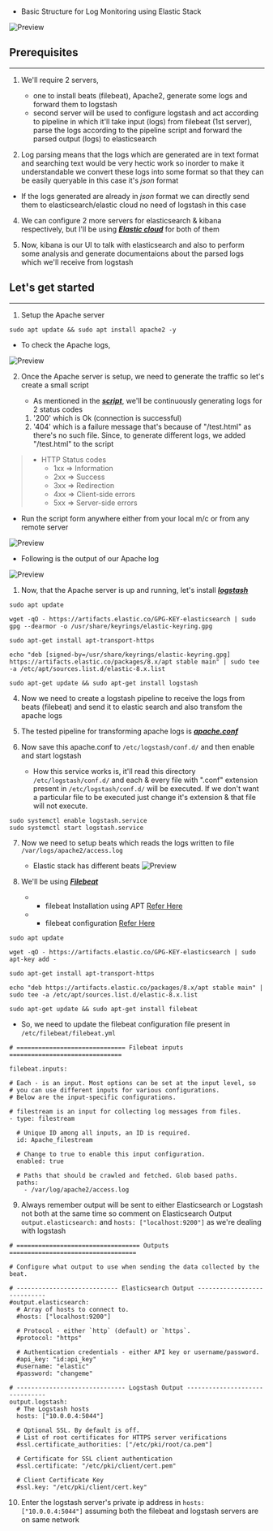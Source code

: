 
### 

* Basic Structure for Log Monitoring using Elastic Stack

![Preview](./img/elasticsearch_workflow.png)

## Prerequisites
----------------

1. We'll require 2 servers, 
     - one to install beats (filebeat), Apache2, generate some logs and forward them to logstash
     - second server will be used to configure logstash and act according to pipeline in which it'll take input (logs) from filebeat (1st server), parse the logs according to the pipeline script and forward the parsed output (logs) to elasticsearch

2. Log parsing means that the logs which are generated are in text format and searching text would be very hectic work so inorder to make it understandable we convert these logs into some format so that they can be easily queryable in this case it's _json_ format

* If the logs generated are already in _json_ format we can directly send them to elasticsearch/elastic cloud no need of logstash in this case

4. We can configure 2 more servers for elasticsearch & kibana respectively, but I'll be using _**[Elastic cloud](https://www.elastic.co/cloud)**_ for both of them

5. Now, kibana is our UI to talk with elasticsearch and also to perform some analysis and generate documentaions about the parsed logs which we'll receive from logstash


## Let's get started
--------------------

1. Setup the Apache server
```
sudo apt update && sudo apt install apache2 -y
```

* To check the Apache logs,

![Preview](./img/apache2logspath.png)

2. Once the Apache server is setup, we need to generate the traffic so let's create a small script

   * As mentioned in the _**[script](./files/ping.sh)**_, we'll be continuously generating logs for 2 status codes

   1. '200' which is Ok (connection is successful)
   2. '404' which is a failure message that's because of "/test.html" as there's no such file. Since, to generate different logs, we added "/test.html" to the script

>   * HTTP Status codes
>       * 1xx => Information
>       * 2xx => Success
>       * 3xx => Redirection
>       * 4xx => Client-side errors
>       * 5xx => Server-side errors


* Run the script form anywhere either from your local m/c or from any remote server

![Preview](./img/scriptexecution.png)


* Following is the output of our Apache log

![Preview](./img/accesslog.png)


1. Now, that the Apache server is up and running, let's install _**[logstash](https://www.elastic.co/guide/en/logstash/current/installing-logstash.html)**_

```
sudo apt update
```
```
wget -qO - https://artifacts.elastic.co/GPG-KEY-elasticsearch | sudo gpg --dearmor -o /usr/share/keyrings/elastic-keyring.gpg
```
```
sudo apt-get install apt-transport-https
```
```
echo "deb [signed-by=/usr/share/keyrings/elastic-keyring.gpg] https://artifacts.elastic.co/packages/8.x/apt stable main" | sudo tee -a /etc/apt/sources.list.d/elastic-8.x.list
```
```
sudo apt-get update && sudo apt-get install logstash
```

4. Now we need to create a logstash pipeline to receive the logs from beats (filebeat) and send it to elastic search and also transfom the apache logs

5. The tested pipeline for transforming apache logs is _**[apache.conf](./files/apache.conf)**_

6. Now save this apache.conf to ```/etc/logstash/conf.d/``` and then enable and start logstash
   * How this service works is, it'll read this directory ```/etc/logstash/conf.d/``` and each & every file with ".conf" extension present in ```/etc/logstash/conf.d/``` will be executed. If we don't want a particular file to be executed just change it's extension & that file will not execute.
```
sudo systemctl enable logstash.service
sudo systemctl start logstash.service
```
7. Now we need to setup beats which reads the logs written to file ```/var/logs/apache2/access.log```

    * Elastic stack has different beats
![Preview](./img/beatsfamily.png)

8. We'll be using _**[Filebeat](https://www.elastic.co/guide/en/beats/filebeat/current/filebeat-installation-configuration.html)**_
    * * filebeat Installation using APT [Refer Here](https://www.elastic.co/guide/en/beats/filebeat/current/setup-repositories.html)
    * * filebeat configuration [Refer Here](https://www.elastic.co/guide/en/beats/filebeat/current/configuring-howto-filebeat.html)

```
sudo apt update
```
```
wget -qO - https://artifacts.elastic.co/GPG-KEY-elasticsearch | sudo apt-key add -
```
```
sudo apt-get install apt-transport-https
```
```
echo "deb https://artifacts.elastic.co/packages/8.x/apt stable main" | sudo tee -a /etc/apt/sources.list.d/elastic-8.x.list
```
```
sudo apt-get update && sudo apt-get install filebeat
```

* So, we need to update the filebeat configuration file present in ```/etc/filebeat/filebeat.yml```

```
# ============================== Filebeat inputs ===============================

filebeat.inputs:

# Each - is an input. Most options can be set at the input level, so
# you can use different inputs for various configurations.
# Below are the input-specific configurations.

# filestream is an input for collecting log messages from files.
- type: filestream

  # Unique ID among all inputs, an ID is required.
  id: Apache_filestream

  # Change to true to enable this input configuration.
  enabled: true

  # Paths that should be crawled and fetched. Glob based paths.
  paths:
    - /var/log/apache2/access.log
```
9. Always remember output will be sent to either Elasticsearch or Logstash not both at the same time so comment on Elasticsearch Output ```output.elasticsearch:``` and ```hosts: ["localhost:9200"]``` as we're dealing with logstash

```
# ================================== Outputs ===================================

# Configure what output to use when sending the data collected by the beat.

# ---------------------------- Elasticsearch Output ----------------------------
#output.elasticsearch:
  # Array of hosts to connect to.
  #hosts: ["localhost:9200"]

  # Protocol - either `http` (default) or `https`.
  #protocol: "https"

  # Authentication credentials - either API key or username/password.
  #api_key: "id:api_key"
  #username: "elastic"
  #password: "changeme"

# ------------------------------ Logstash Output -------------------------------
output.logstash:
  # The Logstash hosts
  hosts: ["10.0.0.4:5044"]

  # Optional SSL. By default is off.
  # List of root certificates for HTTPS server verifications
  #ssl.certificate_authorities: ["/etc/pki/root/ca.pem"]

  # Certificate for SSL client authentication
  #ssl.certificate: "/etc/pki/client/cert.pem"

  # Client Certificate Key
  #ssl.key: "/etc/pki/client/cert.key"

```
10. Enter the logstash server's private ip address in ```hosts: ["10.0.0.4:5044"]``` assuming both the filebeat and logstash servers are on same network